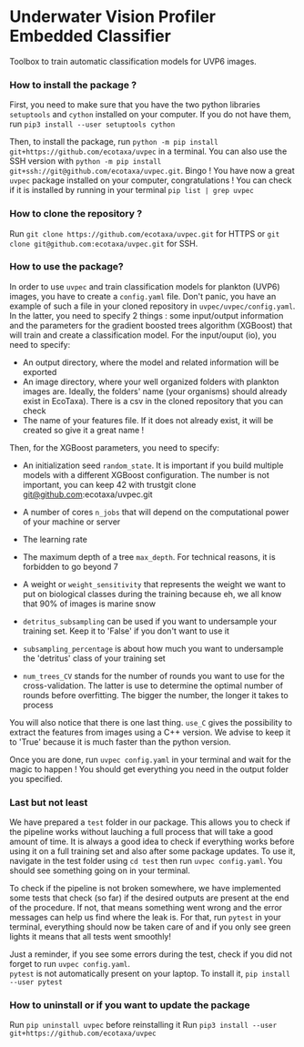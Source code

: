 # Underwater Vision Profiler Embedded Classifier

Toolbox to train automatic classification models for UVP6 images.

### How to install the package ?

First, you need to make sure that you have the two python libraries `setuptools` and `cython` installed on your computer. If you do not have them, run `pip3 install --user setuptools cython`

Then, to install the package, run `python -m pip install git+https://github.com/ecotaxa/uvpec` in a terminal. You can also use the SSH version with `python -m pip install git+ssh://git@github.com/ecotaxa/uvpec.git`.
Bingo ! You have now a great `uvpec` package installed on your computer, congratulations ! You can check if it is installed by running in your terminal `pip list | grep uvpec`

### How to clone the repository ?

Run `git clone https://github.com/ecotaxa/uvpec.git` for HTTPS or `git clone git@github.com:ecotaxa/uvpec.git` for SSH.

### How to use the package?

In order to use `uvpec` and train classification models for plankton (UVP6) images, you have to create a `config.yaml` file. Don't panic, you have an example of such a file in your cloned repository in `uvpec/uvpec/config.yaml`. In the latter, you need to specify 2 things : some input/output information and the parameters for the gradient boosted trees algorithm (XGBoost) that will train and create a classification model.
For the input/ouput (io), you need to specify:
  - An output directory, where the model and related information will be exported
  - An image directory, where your well organized folders with plankton images are. Ideally, the folders' name (your organisms) should already exist in EcoTaxa). There is a csv in the cloned repository that you can check
  - The name of your features file. If it does not already exist, it will be created so give it a great name !

Then, for the XGBoost parameters, you need to specify:
  - An initialization seed `random_state`. It is important if you build multiple models with a different XGBoost configuration. The number is not important, you can keep 42 with trustgit clone git@github.com:ecotaxa/uvpec.git

  - A number of cores `n_jobs` that will depend on the computational power of your machine or server
  - The learning rate
  - The maximum depth of a tree `max_depth`. For technical reasons, it is forbidden to go beyond 7
  - A weight or `weight_sensitivity` that represents the weight we want to put on biological classes during the training because eh, we all know that 90% of images is marine snow
  - `detritus_subsampling` can be used if you want to undersample your training set. Keep it to 'False' if you don't want to use it
  - `subsampling_percentage` is about how much you want to undersample the 'detritus' class of your training set
  - `num_trees_CV` stands for the number of rounds you want to use for the cross-validation. The latter is use to determine the optimal number of rounds before overfitting. The bigger the number, the longer it takes to process

You will also notice that there is one last thing. `use_C` gives the possibility to extract the features from images using a C++ version. We advise to keep it to 'True' because it is much faster than the python version.

Once you are done, run `uvpec config.yaml` in your terminal and wait for the magic to happen ! You should get everything you need in the output folder you specified. 

### Last but not least

We have prepared a `test` folder in our package. This allows you to check if the pipeline works without lauching a full process that will take a good amount of time. It is always a good idea to check if everything works before using it on a full training set and also after some package updates. To use it,
navigate in the test folder using `cd test` then run `uvpec config.yaml`. You should see something going on in your terminal.

To check if the pipeline is not broken somewhere, we have implemented some tests that check (so far) if the desired outputs are present at the end of the procedure. If not, that means something went wrong and the error messages can help us find where the leak is. For that,  run `pytest` in your terminal, everything should now be taken care of and if you only see green lights it means that all tests went smoothly!

Just a reminder, if you see some errors during the test, check if you did not forget to run `uvpec config.yaml`.  
`pytest` is not automatically present on your laptop. To install it, `pip install --user pytest`

### How to uninstall or if you want to update the package

Run `pip uninstall uvpec` before reinstalling it
Run `pip3 install --user git+https://github.com/ecotaxa/uvpec`
